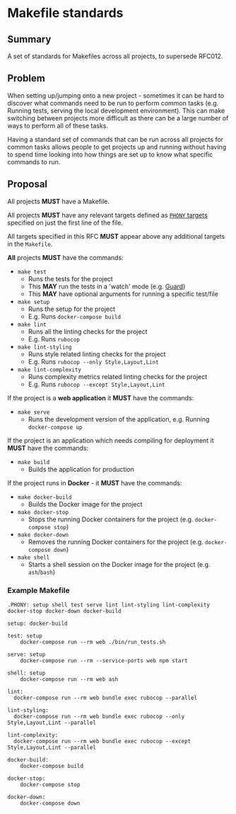 # Makefile standards

## Summary

A set of standards for Makefiles across all projects, to supersede RFC012.

## Problem

When setting up/jumping onto a new project - sometimes it can be hard to discover what commands need to be run to perform common tasks (e.g. Running tests, serving the local development environment). This can make switching between projects more difficult as there can be a large number of ways to perform all of these tasks.

Having a standard set of commands that can be run across all projects for common tasks allows people to get projects up and running without having to spend time looking into how things are set up to know what specific commands to run.

## Proposal

All projects **MUST** have a Makefile.

All projects **MUST** have any relevant targets defined as [`PHONY` targets](https://www.gnu.org/software/make/manual/html_node/Phony-Targets.html) specified on just the first line of the file.

All targets specified in this RFC **MUST** appear above any additional targets in the `Makefile`.

**All** projects **MUST** have the commands:
- `make test`
  - Runs the tests for the project
  - This **MAY** run the tests in a 'watch' mode (e.g. [Guard](https://github.com/guard/guard))
  - This **MAY** have optional arguments for running a specific test/file
- `make setup`
  - Runs the setup for the project
  - E.g. Runs `docker-compose build`
- `make lint`
  - Runs all the linting checks for the project
  - E.g. Runs `rubocop`
- `make lint-styling`
  - Runs style related linting checks for the project
  - E.g. Runs `rubocop --only Style,Layout,Lint`
- `make lint-complexity`
  - Runs complexity metrics related linting checks for the project
  - E.g. Runs `rubocop --except Style,Layout,Lint`

If the project is a **web application** it **MUST** have the commands:
- `make serve`
  - Runs the development version of the application, e.g. Running `docker-compose up`

If the project is an application which needs compiling for deployment it **MUST** have the commands:
- `make build`
  - Builds the application for production

If the project runs in **Docker** - it **MUST** have the commands:
- `make docker-build`
  - Builds the Docker image for the project
- `make docker-stop`
  - Stops the running Docker containers for the project (e.g. `docker-compose stop`)
- `make docker-down`
  - Removes the running Docker containers for the project (e.g. `docker-compose down`)
- `make shell`
  - Starts a shell session on the Docker image for the project (e.g. `ash`/`bash`)

### Example Makefile

```make
.PHONY: setup shell test serve lint lint-styling lint-complexity docker-stop docker-down docker-build

setup: docker-build

test: setup
	docker-compose run --rm web ./bin/run_tests.sh

serve: setup
	docker-compose run --rm --service-ports web npm start

shell: setup
	docker-compose run --rm web ash

lint:
  docker-compose run --rm web bundle exec rubocop --parallel

lint-styling:
  docker-compose run --rm web bundle exec rubocop --only Style,Layout,Lint --parallel

lint-complexity:
  docker-compose run --rm web bundle exec rubocop --except Style,Layout,Lint --parallel

docker-build:
	docker-compose build

docker-stop:
	docker-compose stop

docker-down:
	docker-compose down
```
